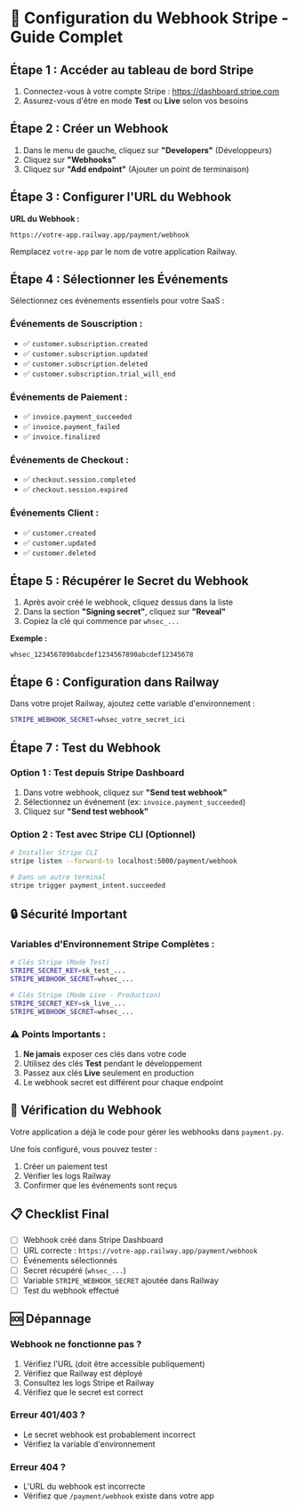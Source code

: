# 🔗 Configuration du Webhook Stripe - Guide Complet

## Étape 1 : Accéder au tableau de bord Stripe

1. Connectez-vous à votre compte Stripe : https://dashboard.stripe.com
2. Assurez-vous d'être en mode **Test** ou **Live** selon vos besoins

## Étape 2 : Créer un Webhook

1. Dans le menu de gauche, cliquez sur **"Developers"** (Développeurs)
2. Cliquez sur **"Webhooks"**
3. Cliquez sur **"Add endpoint"** (Ajouter un point de terminaison)

## Étape 3 : Configurer l'URL du Webhook

**URL du Webhook :**
```
https://votre-app.railway.app/payment/webhook
```

Remplacez `votre-app` par le nom de votre application Railway.

## Étape 4 : Sélectionner les Événements

Sélectionnez ces événements essentiels pour votre SaaS :

### Événements de Souscription :
- ✅ `customer.subscription.created`
- ✅ `customer.subscription.updated` 
- ✅ `customer.subscription.deleted`
- ✅ `customer.subscription.trial_will_end`

### Événements de Paiement :
- ✅ `invoice.payment_succeeded`
- ✅ `invoice.payment_failed`
- ✅ `invoice.finalized`

### Événements de Checkout :
- ✅ `checkout.session.completed`
- ✅ `checkout.session.expired`

### Événements Client :
- ✅ `customer.created`
- ✅ `customer.updated`
- ✅ `customer.deleted`

## Étape 5 : Récupérer le Secret du Webhook

1. Après avoir créé le webhook, cliquez dessus dans la liste
2. Dans la section **"Signing secret"**, cliquez sur **"Reveal"**
3. Copiez la clé qui commence par `whsec_...`

**Exemple :**
```
whsec_1234567890abcdef1234567890abcdef12345678
```

## Étape 6 : Configuration dans Railway

Dans votre projet Railway, ajoutez cette variable d'environnement :

```bash
STRIPE_WEBHOOK_SECRET=whsec_votre_secret_ici
```

## Étape 7 : Test du Webhook

### Option 1 : Test depuis Stripe Dashboard
1. Dans votre webhook, cliquez sur **"Send test webhook"**
2. Sélectionnez un événement (ex: `invoice.payment_succeeded`)
3. Cliquez sur **"Send test webhook"**

### Option 2 : Test avec Stripe CLI (Optionnel)
```bash
# Installer Stripe CLI
stripe listen --forward-to localhost:5000/payment/webhook

# Dans un autre terminal
stripe trigger payment_intent.succeeded
```

## 🔒 Sécurité Important

### Variables d'Environnement Stripe Complètes :

```bash
# Clés Stripe (Mode Test)
STRIPE_SECRET_KEY=sk_test_...
STRIPE_WEBHOOK_SECRET=whsec_...

# Clés Stripe (Mode Live - Production)
STRIPE_SECRET_KEY=sk_live_...
STRIPE_WEBHOOK_SECRET=whsec_...
```

### ⚠️ Points Importants :

1. **Ne jamais** exposer ces clés dans votre code
2. Utilisez des clés **Test** pendant le développement
3. Passez aux clés **Live** seulement en production
4. Le webhook secret est différent pour chaque endpoint

## 🧪 Vérification du Webhook

Votre application a déjà le code pour gérer les webhooks dans `payment.py`. 

Une fois configuré, vous pouvez tester :
1. Créer un paiement test
2. Vérifier les logs Railway
3. Confirmer que les événements sont reçus

## 📋 Checklist Final

- [ ] Webhook créé dans Stripe Dashboard
- [ ] URL correcte : `https://votre-app.railway.app/payment/webhook`
- [ ] Événements sélectionnés
- [ ] Secret récupéré (`whsec_...`)
- [ ] Variable `STRIPE_WEBHOOK_SECRET` ajoutée dans Railway
- [ ] Test du webhook effectué

## 🆘 Dépannage

### Webhook ne fonctionne pas ?
1. Vérifiez l'URL (doit être accessible publiquement)
2. Vérifiez que Railway est déployé
3. Consultez les logs Stripe et Railway
4. Vérifiez que le secret est correct

### Erreur 401/403 ?
- Le secret webhook est probablement incorrect
- Vérifiez la variable d'environnement

### Erreur 404 ?
- L'URL du webhook est incorrecte
- Vérifiez que `/payment/webhook` existe dans votre app
